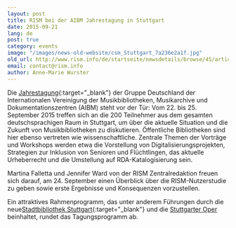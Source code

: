 ```yaml
---
layout: post
title: RISM bei der AIBM Jahrestagung in Stuttgart
date: 2015-09-21
lang: de
post: true
category: events
image: "/images/news-old-website/csm_Stuttgart_7a236e2a1f.jpg"
old_url: http://www.rism.info/de/startseite/newsdetails/browse/45/article/64/rism-at-the-aibm-conference-in-stuttgart.html
email: contact@rism.info
author: Anne-Marie Wurster
---
```


Die [Jahrestagung](http://www.aibm.info/tagungen/2015-stuttgart/){:target="_blank"} der Gruppe Deutschland der Internationalen Vereinigung der Musikbibliotheken, Musikarchive und Dokumentationszentren (AIBM) steht vor der Tür: Vom 22. bis 25. September 2015 treffen sich an die 200 Teilnehmer aus dem gesamten deutschsprachigen Raum in Stuttgart, um über die aktuelle Situation und die Zukunft von Musikbibliotheken zu diskutieren. Öffentliche Bibliotheken sind hier ebenso vertreten wie wissenschaftliche. Zentrale Themen der Vorträge und Workshops werden etwa die Vorstellung von Digitalisierungsprojekten, Strategien zur Inklusion von Senioren und Flüchtlingen, das aktuelle Urheberrecht und die Umstellung auf RDA-Katalogisierung sein.


Martina Falletta und Jennifer Ward von der RISM Zentralredaktion freuen sich darauf, am 24. September einen Überblick über die RISM-Nutzerstudie zu geben sowie erste Ergebnisse und Konsequenzen vorzustellen.


Ein attraktives Rahmenprogramm, das unter anderem Führungen durch die neue[Stadtbibliothek Stuttgart](http://www1.stuttgart.de/stadtbibliothek/){:target="_blank"} und die [Stuttgarter Oper](http://www.oper-stuttgart.de/ "external-link-new-window") beinhaltet, rundet das Tagungsprogramm ab.